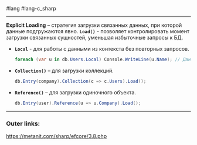 #lang #lang-c_sharp 

---
**Explicit Loading** – стратегия загрузки связанных данных, при которой данные подгружаются явно.
**`Load()`** - позволяет контролировать момент загрузки связанных сущностей, уменьшая избыточные запросы к БД.  

- **`Local`** - для работы с данными из контекста без повторных запросов.  
	```csharp
	foreach (var u in db.Users.Local) Console.WriteLine(u.Name); // Данные берутся из кэша
	``` 

- **`Collection()`** – для загрузки коллекций.  
	```csharp
	db.Entry(company).Collection(c => c.Users).Load();
	```
  
- **`Reference()`** – для загрузки одиночного объекта.  
	```csharp
	db.Entry(user).Reference(u => u.Company).Load();
	```  

---
### Outer links:
https://metanit.com/sharp/efcore/3.8.php